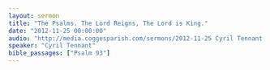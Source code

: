 ```yaml
---
layout: sermon
title: "The Psalms. The Lord Reigns, The Lord is King."
date: "2012-11-25 00:00:00"
audio: "http://media.coggesparish.com/sermons/2012-11-25 Cyril Tennant.mp3"
speaker: "Cyril Tennant"
bible_passages: ["Psalm 93"]
---
```

